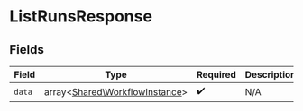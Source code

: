 # ListRunsResponse


## Fields

| Field                                                                     | Type                                                                      | Required                                                                  | Description                                                               |
| ------------------------------------------------------------------------- | ------------------------------------------------------------------------- | ------------------------------------------------------------------------- | ------------------------------------------------------------------------- |
| `data`                                                                    | array<[Shared\WorkflowInstance](../../Models/Shared/WorkflowInstance.md)> | :heavy_check_mark:                                                        | N/A                                                                       |